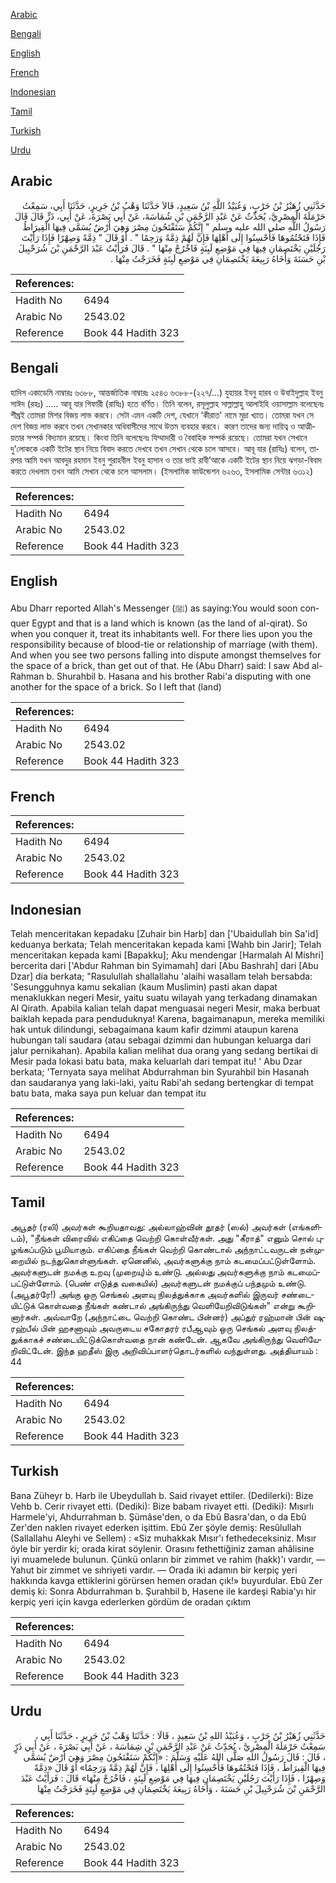 [Arabic](#arabic)

[Bengali](#bengali)

[English](#english)

[French](#french)

[Indonesian](#indonesian)

[Tamil](#tamil)

[Turkish](#turkish)

[Urdu](#urdu)

## Arabic


<div dir="rtl" lang="ar" style={{fontSize:'larger',backgroundColor:'#f8f9fa',padding:20}}>
حَدَّثَنِي زُهَيْرُ بْنُ حَرْبٍ، وَعُبَيْدُ اللَّهِ بْنُ سَعِيدٍ، قَالاَ حَدَّثَنَا وَهْبُ بْنُ جَرِيرٍ، حَدَّثَنَا أَبِي، سَمِعْتُ حَرْمَلَةَ الْمِصْرِيَّ، يُحَدِّثُ عَنْ عَبْدِ الرَّحْمَنِ بْنِ شُمَاسَةَ، عَنْ أَبِي بَصْرَةَ، عَنْ أَبِي، ذَرٍّ قَالَ قَالَ رَسُولُ اللَّهِ صلى الله عليه وسلم ‏"‏ إِنَّكُمْ سَتَفْتَحُونَ مِصْرَ وَهِيَ أَرْضٌ يُسَمَّى فِيهَا الْقِيرَاطُ فَإِذَا فَتَحْتُمُوهَا فَأَحْسِنُوا إِلَى أَهْلِهَا فَإِنَّ لَهُمْ ذِمَّةً وَرَحِمًا ‏"‏ ‏.‏ أَوْ قَالَ ‏"‏ ذِمَّةً وَصِهْرًا فَإِذَا رَأَيْتَ رَجُلَيْنِ يَخْتَصِمَانِ فِيهَا فِي مَوْضِعِ لَبِنَةٍ فَاخْرُجْ مِنْهَا ‏"‏ ‏.‏ قَالَ فَرَأَيْتُ عَبْدَ الرَّحْمَنِ بْنَ شُرَحْبِيلَ بْنِ حَسَنَةَ وَأَخَاهُ رَبِيعَةَ يَخْتَصِمَانِ فِي مَوْضِعِ لَبِنَةٍ فَخَرَجْتُ مِنْهَا ‏.‏
</div>
<div style={{backgroundColor:'#f8f9fa',padding:20, marginBottom: 10}}><table> <thead> <tr> <th>References:</th> <th></th> </tr> </thead> <tbody><tr><td>Hadith No</td><td>6494</td></tr><tr><td>Arabic No</td><td>2543.02</td></tr><tr><td>Reference</td><td>Book 44 Hadith 323</td></tr></tbody></table></div>

## Bengali


<div dir="ltr" lang="bn" style={{fontSize:'larger',backgroundColor:'#f8f9fa',padding:20}}>
হাদিস একাডেমি নাম্বারঃ ৬৩৮৮, আন্তর্জাতিক নাম্বারঃ ২৫৪৩ ৬৩৮৮-(২২৭/...) যুহায়র ইবনু হারব ও উবাইদুল্লাহ ইবনু সাঈদ (রহঃ) ..... আবূ যার গিফারী (রাযিঃ) হতে বর্ণিত। তিনি বলেন, রসূলুল্লাহ সাল্লাল্লাহু আলাইহি ওয়াসাল্লাম বলেছেনঃ শীঘ্রই তোমরা মিশর বিজয় লাভ করবে। সেটা এমন একটি দেশ, যেখানে ‘কীরাত' নামে মুদ্রা খ্যাত। তোমরা যখন সে দেশ বিজয় লাভ করবে তখন সেখানকার অধিবাসীদের সাথে উত্তম ব্যবহার করবে। কারণ তাদের জন্য দায়িত্ব ও আত্মীয়তার সম্পর্ক বিদ্যমান রয়েছে। কিংবা তিনি বলেছেনঃ যিম্মাদারী ও বৈবাহিক সম্পর্ক রয়েছে। তোমরা যখন সেখানে দু’লোককে একটি ইটের স্থান নিয়ে বিবাদ করতে দেখবে তখন সেখান থেকে চলে আসবে। আবূ যার (রাযিঃ) বলেন, তারপর আমি যখন আবদুর রহমান ইবনু শুরাহবীল ইবনু হাসান ও তার ভাই রাবী’আকে একটি ইটের স্থান নিয়ে ঝগড়া-বিবাদ করতে দেখলাম তখন আমি সেখান থেকে চলে আসলাম। (ইসলামিক ফাউন্ডেশন ৬২৬৩, ইসলামিক সেন্টার ৬৩১২)
</div>
<div style={{backgroundColor:'#f8f9fa',padding:20, marginBottom: 10}}><table> <thead> <tr> <th>References:</th> <th></th> </tr> </thead> <tbody><tr><td>Hadith No</td><td>6494</td></tr><tr><td>Arabic No</td><td>2543.02</td></tr><tr><td>Reference</td><td>Book 44 Hadith 323</td></tr></tbody></table></div>

## English


<div dir="ltr" lang="en" style={{fontSize:'larger',backgroundColor:'#f8f9fa',padding:20}}>
Abu Dharr reported Allah's Messenger (ﷺ) as saying:You would soon conquer Egypt and that is a land which is known (as the land of al-qirat). So when you conquer it, treat its inhabitants well. For there lies upon you the responsibility because of blood-tie or relationship of marriage (with them). And when you see two persons falling into dispute amongst themselves for the space of a brick, than get out of that. He (Abu Dharr) said: I saw Abd al-Rahman b. Shurahbil b. Hasana and his brother Rabi'a disputing with one another for the space of a brick. So I left that (land)
</div>
<div style={{backgroundColor:'#f8f9fa',padding:20, marginBottom: 10}}><table> <thead> <tr> <th>References:</th> <th></th> </tr> </thead> <tbody><tr><td>Hadith No</td><td>6494</td></tr><tr><td>Arabic No</td><td>2543.02</td></tr><tr><td>Reference</td><td>Book 44 Hadith 323</td></tr></tbody></table></div>

## French


<div dir="ltr" lang="fr" style={{fontSize:'larger',backgroundColor:'#f8f9fa',padding:20}}>

</div>
<div style={{backgroundColor:'#f8f9fa',padding:20, marginBottom: 10}}><table> <thead> <tr> <th>References:</th> <th></th> </tr> </thead> <tbody><tr><td>Hadith No</td><td>6494</td></tr><tr><td>Arabic No</td><td>2543.02</td></tr><tr><td>Reference</td><td>Book 44 Hadith 323</td></tr></tbody></table></div>

## Indonesian


<div dir="ltr" lang="id" style={{fontSize:'larger',backgroundColor:'#f8f9fa',padding:20}}>
Telah menceritakan kepadaku [Zuhair bin Harb] dan ['Ubaidullah bin Sa'id] keduanya berkata; Telah menceritakan kepada kami [Wahb bin Jarir]; Telah menceritakan kepada kami [Bapakku]; Aku mendengar [Harmalah Al Mishri] bercerita dari ['Abdur Rahman bin Syimamah] dari [Abu Bashrah] dari [Abu Dzar] dia berkata; "Rasulullah shallallahu 'alaihi wasallam telah bersabda: 'Sesungguhnya kamu sekalian (kaum Muslimin) pasti akan dapat menaklukkan negeri Mesir, yaitu suatu wilayah yang terkadang dinamakan Al Qirath. Apabila kalian telah dapat menguasai negeri Mesir, maka berbuat baiklah kepada para penduduknya! Karena, bagaimanapun, mereka memiliki hak untuk dilindungi, sebagaimana kaum kafir dzimmi ataupun karena hubungan tali saudara (atau sebagai dzimmi dan hubungan keluarga dari jalur pernikahan). Apabila kalian melihat dua orang yang sedang bertikai di Mesir pada lokasi batu bata, maka keluarlah dari tempat itu! ' Abu Dzar berkata; 'Ternyata saya melihat Abdurrahman bin Syurahbil bin Hasanah dan saudaranya yang laki-laki, yaitu Rabi'ah sedang bertengkar di tempat batu bata, maka saya pun keluar dan tempat itu
</div>
<div style={{backgroundColor:'#f8f9fa',padding:20, marginBottom: 10}}><table> <thead> <tr> <th>References:</th> <th></th> </tr> </thead> <tbody><tr><td>Hadith No</td><td>6494</td></tr><tr><td>Arabic No</td><td>2543.02</td></tr><tr><td>Reference</td><td>Book 44 Hadith 323</td></tr></tbody></table></div>

## Tamil


<div dir="ltr" lang="ta" style={{fontSize:'larger',backgroundColor:'#f8f9fa',padding:20}}>
அபூதர் (ரலி) அவர்கள் கூறியதாவது: அல்லாஹ்வின் தூதர் (ஸல்) அவர்கள் (எங்களிடம்), "நீங்கள் விரைவில் எகிப்தை வெற்றி கொள்வீர்கள். அது "கீராத்" எனும் சொல் புழங்கப்படும் பூமியாகும். எகிப்தை நீங்கள் வெற்றி கொண்டால் அந்நாட்டவருடன் நன்முறையில் நடந்துகொள்ளுங்கள். ஏனெனில், அவர்களுக்கு நாம் கடமைப்பட்டுள்ளோம். அவர்களுடன் நமக்கு உறவு (முறையு)ம் உண்டு. அல்லது அவர்களுக்கு நாம் கடமைப்பட்டுள்ளோம். (பெண் எடுத்த வகையில்) அவர்களுடன் நமக்குப் பந்தமும் உண்டு. (அபூதர்ரே!) அங்கு ஒரு செங்கல் அளவு நிலத்துக்காக அவர்களில் இருவர் சண்டையிட்டுக் கொள்வதை நீங்கள் கண்டால் அங்கிருந்து வெளியேறிவிடுங்கள்" என்று கூறினார்கள். அவ்வாறே (அந்நாட்டை வெற்றி கொண்ட பின்னர்) அப்துர் ரஹ்மான் பின் ஷுரஹ்பீல் பின் ஹசனாவும் அவருடைய சகோதரர் ரபீஆவும் ஒரு செங்கல் அளவு நிலத்துக்காகச் சண்டையிட்டுக்கொள்வதை நான் கண்டேன். ஆகவே அங்கிருந்து வெளியேறிவிட்டேன். இந்த ஹதீஸ் இரு அறிவிப்பாளர்தொடர்களில் வந்துள்ளது. அத்தியாயம் : 44
</div>
<div style={{backgroundColor:'#f8f9fa',padding:20, marginBottom: 10}}><table> <thead> <tr> <th>References:</th> <th></th> </tr> </thead> <tbody><tr><td>Hadith No</td><td>6494</td></tr><tr><td>Arabic No</td><td>2543.02</td></tr><tr><td>Reference</td><td>Book 44 Hadith 323</td></tr></tbody></table></div>

## Turkish


<div dir="ltr" lang="tr" style={{fontSize:'larger',backgroundColor:'#f8f9fa',padding:20}}>
Bana Züheyr b. Harb ile Ubeydullah b. Said rivayet ettiler. (Dedilerki): Bize Vehb b. Cerir rivayet etti. (Dediki): Bize babam rivayet etti. (Dediki): Mısırlı Harmele'yi, Ahdurrahman b. Şümâse'den, o da Ebû Basra'dan, o da Ebû Zer'den naklen rivayet ederken işittim. Ebû Zer şöyle demiş: Resûlullah (Sallallahu Aleyhi ve Sellem) : «Siz muhakkak Mısır'ı fethedeceksiniz. Mısır öyle bir yerdir ki; orada kirat söylenir. Orasını fethettiğiniz zaman ahâlisine iyi muamelede bulunun. Çünkü onların bir zimmet ve rahim (hakk)'ı vardır, —Yahut bir zimmet ve sıhriyeti vardır. — Orada iki adamın bir kerpiç yeri hakkında kavga ettiklerini görürsen hemen oradan çık!» buyurdular. Ebû Zer demiş ki: Sonra Abdurrahman b. Şurahbil b, Hasene ile kardeşi Rabia'yı hir kerpiç yeri için kavga ederlerken gördüm de oradan çıktım
</div>
<div style={{backgroundColor:'#f8f9fa',padding:20, marginBottom: 10}}><table> <thead> <tr> <th>References:</th> <th></th> </tr> </thead> <tbody><tr><td>Hadith No</td><td>6494</td></tr><tr><td>Arabic No</td><td>2543.02</td></tr><tr><td>Reference</td><td>Book 44 Hadith 323</td></tr></tbody></table></div>

## Urdu


<div dir="rtl" lang="ur" style={{fontSize:'larger',backgroundColor:'#f8f9fa',padding:20}}>
حَدَّثَنِي زُهَيْرُ بْنُ حَرْبٍ ، وَعُبَيْدُ اللهِ بْنُ سَعِيدٍ ، قَالَا : حَدَّثَنَا وَهْبُ بْنُ جَرِيرٍ ، حَدَّثَنَا أَبِي ، سَمِعْتُ حَرْمَلَةَ الْمِصْرِيَّ ، يُحَدِّثُ عَنْ عَبْدِ الرَّحْمَنِ بْنِ شِمَاسَةَ ، عَنْ أَبِي بَصْرَةَ ، عَنْ أَبِي ذَرٍّ ، قَالَ : قَالَ رَسُولُ اللهِ صَلَّى اللهُ عَلَيْهِ وَسَلَّمَ : «إِنَّكُمْ سَتَفْتَحُونَ مِصْرَ وَهِيَ أَرْضٌ يُسَمَّى فِيهَا الْقِيرَاطُ ، فَإِذَا فَتَحْتُمُوهَا فَأَحْسِنُوا إِلَى أَهْلِهَا ، فَإِنَّ لَهُمْ ذِمَّةً وَرَحِمًا» أَوْ قَالَ «ذِمَّةً وَصِهْرًا ، فَإِذَا رَأَيْتَ رَجُلَيْنِ يَخْتَصِمَانِ فِيهَا فِي مَوْضِعِ لَبِنَةٍ ، فَاخْرُجْ مِنْهَا» قَالَ : فَرَأَيْتُ عَبْدَ الرَّحْمَنِ بْنَ شُرَحْبِيلَ بْنِ حَسَنَةَ ، وَأَخَاهُ رَبِيعَةَ يَخْتَصِمَانِ فِي مَوْضِعِ لَبِنَةٍ فَخَرَجْتُ مِنْهَا
</div>
<div style={{backgroundColor:'#f8f9fa',padding:20, marginBottom: 10}}><table> <thead> <tr> <th>References:</th> <th></th> </tr> </thead> <tbody><tr><td>Hadith No</td><td>6494</td></tr><tr><td>Arabic No</td><td>2543.02</td></tr><tr><td>Reference</td><td>Book 44 Hadith 323</td></tr></tbody></table></div>